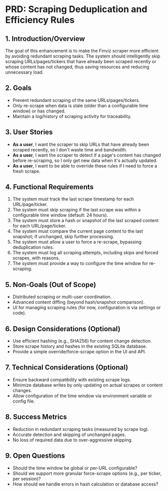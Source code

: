 # PRD: Scraping Deduplication and Efficiency Rules

## 1. Introduction/Overview

The goal of this enhancement is to make the Finviz scraper more efficient by avoiding redundant scraping tasks. The system should intelligently skip scraping URLs/pages/tickers that have already been scraped recently or whose content has not changed, thus saving resources and reducing unnecessary load.

## 2. Goals
- Prevent redundant scraping of the same URLs/pages/tickers.
- Only re-scrape when data is stale (older than a configurable time window) or has changed.
- Maintain a log/history of scraping activity for traceability.

## 3. User Stories
- **As a user**, I want the scraper to skip URLs that have already been scraped recently, so I don't waste time and bandwidth.
- **As a user**, I want the scraper to detect if a page's content has changed before re-scraping, so I only get new data when it's actually updated.
- **As a user**, I want to be able to override these rules if I need to force a fresh scrape.

## 4. Functional Requirements
1. The system must track the last scrape timestamp for each URL/page/ticker.
2. The system must skip scraping if the last scrape was within a configurable time window (default: 24 hours).
3. The system must store a hash or snapshot of the last scraped content for each URL/page/ticker.
4. The system must compare the current page content to the last snapshot; if unchanged, skip further processing.
5. The system must allow a user to force a re-scrape, bypassing deduplication rules.
6. The system must log all scraping attempts, including skips and forced scrapes, with reasons.
7. The system must provide a way to configure the time window for re-scraping.

## 5. Non-Goals (Out of Scope)
- Distributed scraping or multi-user coordination.
- Advanced content diffing (beyond hash/snapshot comparison).
- UI for managing scraping rules (for now, configuration is via settings or code).

## 6. Design Considerations (Optional)
- Use efficient hashing (e.g., SHA256) for content change detection.
- Store scrape history and hashes in the existing SQLite database.
- Provide a simple override/force-scrape option in the UI and API.

## 7. Technical Considerations (Optional)
- Ensure backward compatibility with existing scrape logs.
- Minimize database writes by only updating on actual scrapes or content changes.
- Allow configuration of the time window via environment variable or config file.

## 8. Success Metrics
- Reduction in redundant scraping tasks (measured by scrape log).
- Accurate detection and skipping of unchanged pages.
- No loss of required data due to over-aggressive skipping.

## 9. Open Questions
- Should the time window be global or per-URL configurable?
- Should we support more granular force-scrape options (e.g., per ticker, per session)?
- How should we handle errors in hash calculation or database access? 
